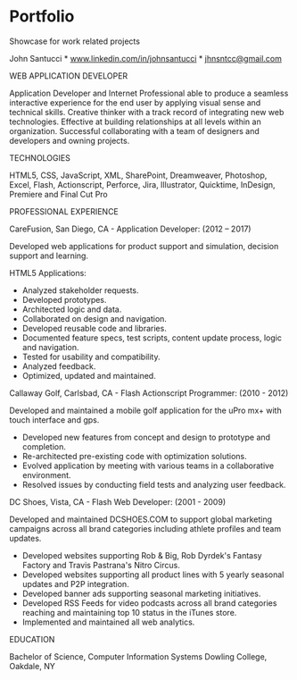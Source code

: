 # Portfolio
Showcase for work related projects

John Santucci * www.linkedin.com/in/johnsantucci * jhnsntcc@gmail.com


WEB APPLICATION DEVELOPER

Application Developer and Internet Professional able to produce a seamless interactive experience for the end user by applying visual sense and technical skills. Creative thinker with a track record of integrating new web technologies. Effective at building relationships at all levels within an organization. Successful collaborating with a team of designers and developers and owning projects.


TECHNOLOGIES

HTML5, CSS, JavaScript, XML, SharePoint, Dreamweaver, Photoshop, Excel, Flash, Actionscript, Perforce, Jira, Illustrator, Quicktime, InDesign, Premiere and Final Cut Pro



PROFESSIONAL EXPERIENCE

CareFusion, San Diego, CA - Application Developer: (2012 – 2017)

Developed web applications for product support and simulation, decision support and learning.

HTML5 Applications:

* Analyzed stakeholder requests.
* Developed prototypes.
* Architected logic and data.
* Collaborated on design and navigation.
* Developed reusable code and libraries.
* Documented feature specs, test scripts, content update process, logic and navigation.
* Tested for usability and compatibility.
* Analyzed feedback.
* Optimized, updated and maintained.



Callaway Golf, Carlsbad, CA - Flash Actionscript Programmer: (2010 - 2012)

Developed and maintained a mobile golf application for the uPro mx+ with touch interface and gps.

* Developed new features from concept and design to prototype and completion.
* Re-architected pre-existing code with optimization solutions.
* Evolved application by meeting with various teams in a collaborative environment.
* Resolved issues by conducting field tests and analyzing user feedback.


DC Shoes, Vista, CA - Flash Web Developer: (2001 - 2009)

Developed and maintained DCSHOES.COM to support global marketing campaigns across all brand categories including athlete profiles and team updates.

* Developed websites supporting Rob & Big, Rob Dyrdek's Fantasy Factory and Travis Pastrana's Nitro Circus.
* Developed websites supporting all product lines with 5 yearly seasonal updates and P2P integration.
* Developed banner ads supporting seasonal marketing initiatives.
* Developed RSS Feeds for video podcasts across all brand categories reaching and maintaining top 10 status in the iTunes store.
* Implemented and maintained all web analytics.


EDUCATION

Bachelor of Science, Computer Information Systems
Dowling College, Oakdale, NY
